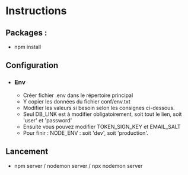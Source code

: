 # Instructions

## Packages :
   - npm install


## Configuration
   - ### Env
      - Créer fichier .env dans le répertoire principal
      - Y copier les données du fichier conf/env.txt 
      - Modifier les valeurs si besoin selon les consignes ci-dessous.
      - Seul DB_LINK est à modifier obligatoirement, soit tout le lien, soit 'user' et 'password'
      - Ensuite vous pouvez modifier TOKEN_SIGN_KEY et EMAIL_SALT
      - Pour finir : NODE_ENV : soit 'dev', soit 'production'.


## Lancement
   - npm server / nodemon server / npx nodemon server